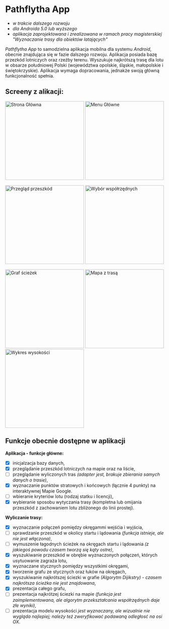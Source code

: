 # Pathflytha App

- *w trakcie dalszego rozwoju*
- *dla Androida 5.0 lub wyższego*
- *aplikacja zaprojektowana i zrealizowana w ramach pracy magisterskiej "Wyznaczanie trasy dla obiektów latających"*

*Pathflytha  App* to samodzielna aplikacja mobilna dla systemu *Android*, obecnie znajdująca się w fazie dalszego rozwoju.
Aplikacja posiada bazę przezkód lotniczych oraz rzeźby terenu. Wyszukuje najkrótszą trasę dla lotu w obsarze południowej Polski (województwa opolskie, śląskie, małopolskie i świętokrzyskie).
Aplikacja wymaga dopracowania, jednakże swoją główną funkcjonalność spełnia.

## Screeny z alikacji:
<img width="250" alt="Strona Główna" src="https://i.imgur.com/mWT9eNx.png"> <img width="250" alt="Menu Główne" src="https://i.imgur.com/CKzN8z8.png">

<img width="250" alt="Przegląd przeszkód" src="https://i.imgur.com/X2klSyp.png"> <img width="250" alt="Wybór współrzędnych" src="https://i.imgur.com/5xWZSo9.png">

<img width="250" alt="Graf ścieżek" src="https://i.imgur.com/sXTet6C.png"> <img width="250" alt="Mapa z trasą" src="https://i.imgur.com/hbhtAlO.png"> <img width="250" alt="Wykres wysokości" src="https://i.imgur.com/oYGpVef.png">

## Funkcje obecnie dostępne w aplikacji
**Aplikacja - funkcje główne:**
- [x] inicjalzacja bazy danych,
- [x] przeglądanie przeszkód lotniczych na mapie oraz na liście,
- [ ] przeglądanie wyliczonych tras *(adapter jest, brakuje zbierania samych danych o trasie)*,
- [x] wyznaczanie punktów stratowych i końcowych (łącznie 4 punkty) na interaktywnej Mapie Google.
- [ ] wbieranie kryteriów lotu (rodzaj statku i licencji),
- [x] wybieranie sposobu wytyczania trasy (kompletna lub omijania przeszkód z zachowaniem lotu zbliżonego do linii prostej).

**Wyliczanie trasy:**
- [x] wyznaczanie połączeń pomiędzy okręgammi wejśćia i wyjścia,
- [ ] sprawdzanie przeszkód w okolicy startu i lądowania *(funkcja istnieje, ale nie jest włączona)*,
- [ ] wymuszenie łagodnych ścieżek na okręgach startu i lądowania *(z jakiegoś powodu czasem tworzą się kąty ostre)*,
- [x] wyszukiwanie przeszkód w obrębie wyznaczonych połączeń, których usytuowanie zagraża lotu,
- [x] wyznaczane stycznych pomiędzy wszystkimi okręgami,
- [x] tworzenie grafu ze stycznych oraz łuków na okręgach,
- [x] wyszukiwanie najkrótszej ściezki w grafie *(Algorytm Dijikstry) - czasem najkrótsza ścieżka nie jest znajdowana*,
- [x] prezentacja całego grafu,
- [ ] prezentacja najkrótzej ściezki na mapie *(funkcja jest zaimplementowana, ale algorytm przekształcania współrzędnych daje złe wyniki)*,
- [ ] prezentacja modelu wysokości *jest wyznaczany, ale wizualnie nie wygląda najlepiej; należy też zweryfikować podawaną odległosć na osi OX*.
